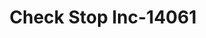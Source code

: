 ---
f_zip-code: 6051
f_state-code: CT
title: Check Stop Inc-14061
f_phone: 860-826-8588
f_city-only: New Britain
f_address: 121 Main Street New Britain
f_location-unique-id: '14061'
slug: check-stop-inc-14061
updated-on: '2024-05-30T13:46:58.046Z'
created-on: '2024-05-30T13:36:59.803Z'
published-on: '2024-05-30T13:54:32.469Z'
f_city-state: cms/city/new-britain-ct.md
f_company: cms/company/check-stop-inc.md
f_state: cms/state/connecticut.md
layout: '[payday-loan].html'
tags: payday-loan
---